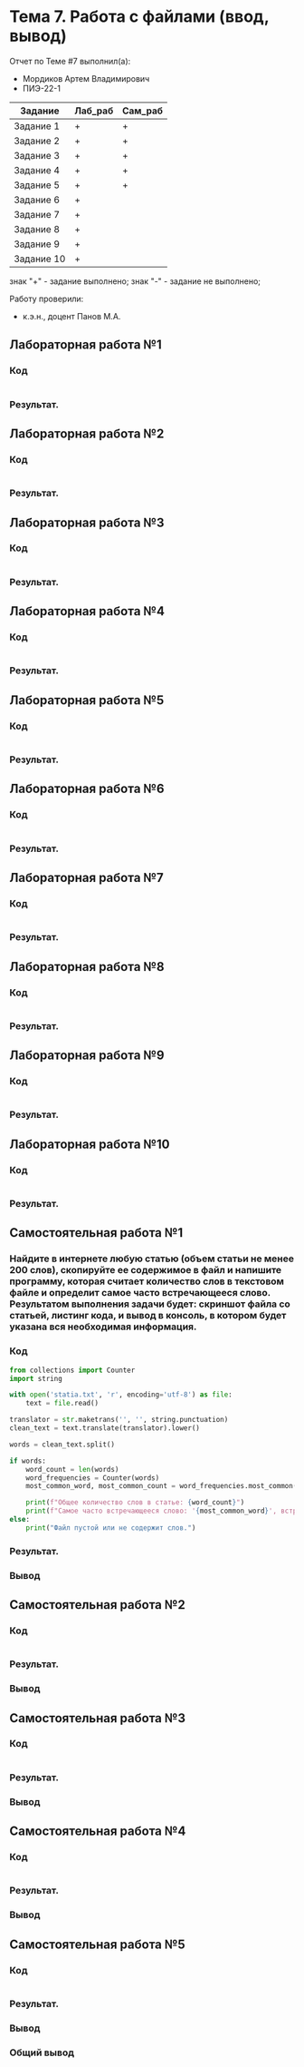 # Тема 7. Работа с файлами (ввод, вывод)
Отчет по Теме #7 выполнил(а):
- Мордиков Артем Владимирович
- ПИЭ-22-1

| Задание | Лаб_раб | Сам_раб |
| ------ | ------ | ------ |
| Задание 1 | + | + |
| Задание 2 | + | + |
| Задание 3 | + | + |
| Задание 4 | + | + |
| Задание 5 | + | + |
| Задание 6 | + | 
| Задание 7 | + | 
| Задание 8 | + | 
| Задание 9 | + | 
| Задание 10 |+ |

знак "+" - задание выполнено; знак "-" - задание не выполнено;

Работу проверили:
- к.э.н., доцент Панов М.А.

## Лабораторная работа №1

### Код
```python

```

### Результат.

## Лабораторная работа №2

### Код
```python

```

### Результат.

## Лабораторная работа №3

### Код
```python

```

### Результат.

## Лабораторная работа №4

### Код
```python

```

### Результат.

## Лабораторная работа №5

### Код
```python

```

### Результат.

## Лабораторная работа №6

### Код
```python

```

### Результат.

## Лабораторная работа №7

### Код
```python

```

### Результат.

## Лабораторная работа №8

### Код
```python

```

### Результат.

## Лабораторная работа №9

### Код
```python

```

### Результат.

## Лабораторная работа №10

### Код
```python

```

### Результат.


## Самостоятельная работа №1
### Найдите в интернете любую статью (объем статьи не менее 200 слов), скопируйте ее содержимое в файл и напишите программу, которая считает количество слов в текстовом файле и определит самое часто встречающееся слово. Результатом выполнения задачи будет: скриншот файла со статьей, листинг кода, и вывод в консоль, в котором будет указана вся необходимая информация.

### Код
```python
from collections import Counter
import string

with open('statia.txt', 'r', encoding='utf-8') as file:
    text = file.read()

translator = str.maketrans('', '', string.punctuation)
clean_text = text.translate(translator).lower()

words = clean_text.split()

if words:
    word_count = len(words)
    word_frequencies = Counter(words)
    most_common_word, most_common_count = word_frequencies.most_common(1)[0]

    print(f"Общее количество слов в статье: {word_count}")
    print(f"Самое часто встречающееся слово: '{most_common_word}', встречается {most_common_count} раз(а)")
else:
    print("Файл пустой или не содержит слов.")

```

### Результат.

### Вывод


## Самостоятельная работа №2

### Код
```python

```

### Результат.

### Вывод


## Самостоятельная работа №3

### Код
```python

```

### Результат.

### Вывод


## Самостоятельная работа №4

### Код
```python

```

### Результат.

### Вывод


## Самостоятельная работа №5

### Код
```python

```

### Результат.

### Вывод


### Общий вывод
